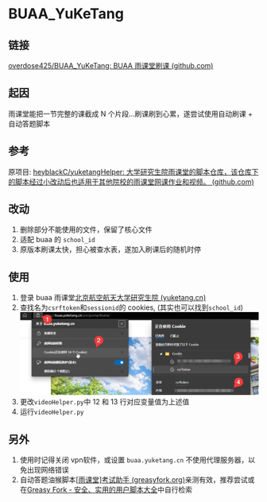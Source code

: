 # BUAA_YuKeTang

## 链接

[overdose425/BUAA_YuKeTang: BUAA 雨课堂刷课 (github.com)](https://github.com/overdose425/BUAA_YuKeTang)

## 起因

雨课堂能把一节完整的课截成 N 个片段...刷课刷到心累，遂尝试使用自动刷课 + 自动答题脚本

## 参考

原项目: [heyblackC/yuketangHelper: 大学研究生院雨课堂的脚本仓库，该仓库下的脚本经过小改动后也适用于其他院校的雨课堂网课作业和视频。 (github.com)](https://github.com/heyblackC/yuketangHelper)

## 改动

1. 删除部分不能使用的文件，保留了核心文件
2. 适配 buaa 的 `school_id`
3. 原版本刷课太快，担心被查水表，遂加入刷课后的随机时停

## 使用

1. 登录 buaa 雨课堂[北京航空航天大学研究生院 (yuketang.cn)](https://buaa.yuketang.cn/pro/portal/home/)
2. 查找名为`csrftoken`和`sessionid`的 cookies, (其实也可以找到`school_id`)
![](https://raw.githubusercontent.com/overdose425/ImgStg/main/2022/10/07-18-08-42-2022-10-07-18-08-36-0ef37d6a749ba1e1725e779e379ec1b.png)
3. 更改`videoHelper.py`中 12 和 13 行对应变量值为上述值
4. 运行`videoHelper.py`

## 另外

1. 使用时记得关闭 vpn软件，或设置 `buaa.yuketang.cn` 不使用代理服务器，以免出现网络错误
2. 自动答题油猴脚本[[雨课堂]考试助手 (greasyfork.org)](https://greasyfork.org/zh-CN/scripts/450873-%E8%B6%85%E6%98%9F%E5%AD%A6%E4%B9%A0%E9%80%9A-%E7%BD%91%E8%AF%BE%E5%8F%8A%E8%80%83%E8%AF%95%E5%8A%A9%E6%89%8B-%E7%9F%A5%E5%88%B0%E6%99%BA%E6%85%A7%E6%A0%91-%E7%BD%91%E8%AF%BE%E5%8F%8A%E8%80%83%E8%AF%95%E5%8A%A9%E6%89%8B-%E9%9B%A8%E8%AF%BE%E5%A0%82-%E8%80%83%E8%AF%95%E5%8A%A9%E6%89%8B-%E9%9D%92%E7%89%88-%E8%93%9D%E7%89%88-%E8%81%8C%E6%95%99%E4%BA%91icve-%E6%99%BA%E6%85%A7%E8%81%8C%E6%95%99mooc%E7%AD%94%E9%A2%98%E8%80%83%E8%AF%95%E5%8A%A9%E6%89%8B-%E8%B6%85%E6%98%9F-%E8%80%83%E8%AF%95%E4%B8%93%E7%89%88%E7%AD%94%E9%A2%98%E5%8A%A9%E6%89%8B-%E5%AD%A6%E5%A0%82%E4%BA%914-0-%E7%AD%94%E9%A2%98%E5%8A%A9%E6%89%8B)亲测有效，推荐尝试或在[Greasy Fork - 安全、实用的用户脚本大全](https://greasyfork.org/zh-CN)中自行检索
